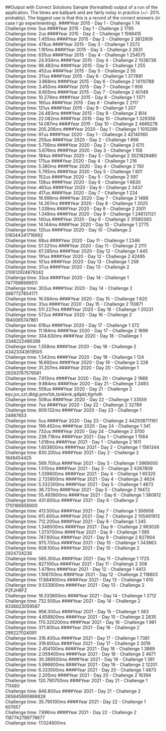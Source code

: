 ##Output with Correct Solutions
Sample (formatted) output of a run of the application.  The times are 
ballpark and are fairly noisy in practice (+/- 20% probably).  The biggest
use is that this is a record of the correct answers (in case I go experimenting).
####Year 2015 - Day 1 - Challenge 1
74  
Challenge time:  5us
####Year 2015 - Day 1 - Challenge 2
1795  
Challenge time:  2us
####Year 2015 - Day 2 - Challenge 1
1598415  
Challenge time:  1.455ms
####Year 2015 - Day 2 - Challenge 2
3812909  
Challenge time:  476us
####Year 2015 - Day 3 - Challenge 1
2572  
Challenge time:  1.191ms
####Year 2015 - Day 3 - Challenge 2
2631  
Challenge time:  635us
####Year 2015 - Day 4 - Challenge 1
254575  
Challenge time:  24.934ms
####Year 2015 - Day 4 - Challenge 2
1038736  
Challenge time:  98.482ms
####Year 2015 - Day 5 - Challenge 1
255  
Challenge time:  452us
####Year 2015 - Day 5 - Challenge 2
55  
Challenge time:  311us
####Year 2015 - Day 6 - Challenge 1
377891  
Challenge time:  3.868ms
####Year 2015 - Day 6 - Challenge 2
14110788  
Challenge time:  3.450ms
####Year 2015 - Day 7 - Challenge 1
956  
Challenge time:  8.605ms
####Year 2015 - Day 7 - Challenge 2
40149  
Challenge time:  10.274ms
####Year 2015 - Day 8 - Challenge 1
1371  
Challenge time:  160us
####Year 2015 - Day 8 - Challenge 2
2117  
Challenge time:  121us
####Year 2015 - Day 9 - Challenge 1
207  
Challenge time:  24.483ms
####Year 2015 - Day 9 - Challenge 2
804  
Challenge time:  22.082ms
####Year 2015 - Day 10 - Challenge 1
329356  
Challenge time:  14.087ms
####Year 2015 - Day 10 - Challenge 2
4666278  
Challenge time:  205.206ms
####Year 2020 - Day 1 - Challenge 1
1010299  
Challenge time:  97us
####Year 2020 - Day 1 - Challenge 2
42140160  
Challenge time:  255us
####Year 2020 - Day 2 - Challenge 1
666  
Challenge time:  5.756ms
####Year 2020 - Day 2 - Challenge 2
670  
Challenge time:  5.676ms
####Year 2020 - Day 3 - Challenge 1
156  
Challenge time:  184us
####Year 2020 - Day 3 - Challenge 2
3521829480  
Challenge time:  175us
####Year 2020 - Day 4 - Challenge 1
216  
Challenge time:  5.380ms
####Year 2020 - Day 4 - Challenge 2
150  
Challenge time:  5.765ms
####Year 2020 - Day 5 - Challenge 1
801  
Challenge time:  152us
####Year 2020 - Day 5 - Challenge 2
597  
Challenge time:  139us
####Year 2020 - Day 6 - Challenge 1
6630  
Challenge time:  463us
####Year 2020 - Day 6 - Challenge 2
3437  
Challenge time:  417us
####Year 2020 - Day 7 - Challenge 1
224  
Challenge time:  18.996ms
####Year 2020 - Day 7 - Challenge 2
1488  
Challenge time:  14.267ms
####Year 2020 - Day 8 - Challenge 1
2025  
Challenge time:  1.339ms
####Year 2020 - Day 8 - Challenge 2
2001  
Challenge time:  1.349ms
####Year 2020 - Day 9 - Challenge 1
248131121  
Challenge time:  140us
####Year 2020 - Day 9 - Challenge 2
31580383  
Challenge time:  14.144ms
####Year 2020 - Day 10 - Challenge 1
2775  
Challenge time:  120us
####Year 2020 - Day 10 - Challenge 2
518344341716992  
Challenge time:  68us
####Year 2020 - Day 11 - Challenge 1
2346  
Challenge time:  57.321ms
####Year 2020 - Day 11 - Challenge 2
2111  
Challenge time:  67.285ms
####Year 2020 - Day 12 - Challenge 1
445  
Challenge time:  191us
####Year 2020 - Day 12 - Challenge 2
42495  
Challenge time:  101us
####Year 2020 - Day 13 - Challenge 1
259  
Challenge time:  37us
####Year 2020 - Day 13 - Challenge 2
210612924879242  
Challenge time:  33us
####Year 2020 - Day 14 - Challenge 1
7477696999511  
Challenge time:  303us
####Year 2020 - Day 14 - Challenge 2
3687727854171  
Challenge time:  16.584ms
####Year 2020 - Day 15 - Challenge 1
620  
Challenge time:  31us
####Year 2020 - Day 15 - Challenge 2
110871  
Challenge time:  511.227ms
####Year 2020 - Day 16 - Challenge 1
20231  
Challenge time:  572us
####Year 2020 - Day 16 - Challenge 2
1940065747861  
Challenge time:  619us
####Year 2020 - Day 17 - Challenge 1
372  
Challenge time:  11.184ms
####Year 2020 - Day 17 - Challenge 2
1896  
Challenge time:  334.630ms
####Year 2020 - Day 18 - Challenge 1
3348222486398  
Challenge time:  1.558ms
####Year 2020 - Day 18 - Challenge 2
43423343619505  
Challenge time:  1.543ms
####Year 2020 - Day 19 - Challenge 1
124  
Challenge time:  16.692ms
####Year 2020 - Day 19 - Challenge 2
228  
Challenge time:  31.207ms
####Year 2020 - Day 20 - Challenge 1
29293767579581  
Challenge time:  7.913ms
####Year 2020 - Day 20 - Challenge 2
1989  
Challenge time:  9.884ms
####Year 2020 - Day 21 - Challenge 1
2493  
Challenge time:  556us
####Year 2020 - Day 21 - Challenge 2
kqv,jxx,zzt,dklgl,pmvfzk,tsnkknk,qdlpbt,tlgrhdh  
Challenge time:  509us
####Year 2020 - Day 22 - Challenge 1
33559  
Challenge time:  7us
####Year 2020 - Day 22 - Challenge 2
32789  
Challenge time:  809.132ms
####Year 2020 - Day 23 - Challenge 1
24987653  
Challenge time:  5us
####Year 2020 - Day 23 - Challenge 2
442938711161  
Challenge time:  199.462ms
####Year 2020 - Day 24 - Challenge 1
341  
Challenge time:  732us
####Year 2020 - Day 24 - Challenge 2
3700  
Challenge time:  239.716ms
####Year 2021 - Day 1 - Challenge 1
1564\
Challenge time:  1.018ms
####Year 2021 - Day 1 - Challenge 2
1611\
Challenge time:  1.653600ms
####Year 2021 - Day 2 - Challenge 1
1561344\
Challenge time:  830.200us
####Year 2021 - Day 2 - Challenge 2
1848454425\
Challenge time:  569.700us
####Year 2021 - Day 3 - Challenge 1
3969000\
Challenge time:  1.510ms
####Year 2021 - Day 3 - Challenge 2
4267809\
Challenge time:  1.339600ms
####Year 2021 - Day 4 - Challenge 1
65325\
Challenge time:  2.725800ms
####Year 2021 - Day 4 - Challenge 2
4624\
Challenge time:  5.332300ms
####Year 2021 - Day 5 - Challenge 1
4873\
Challenge time:  36.737ms
####Year 2021 - Day 5 - Challenge 2
19472\
Challenge time:  55.493900ms
####Year 2021 - Day 6 - Challenge 1
380612\
Challenge time:  431.600us
####Year 2021 - Day 6 - Challenge 2
1710166656900\
Challenge time:  413.500us
####Year 2021 - Day 7 - Challenge 1
356958\
Challenge time:  611.400us
####Year 2021 - Day 7 - Challenge 2
105461913\
Challenge time:  712.200us
####Year 2021 - Day 8 - Challenge 1
245\
Challenge time:  1.348500ms
####Year 2021 - Day 8 - Challenge 2
983026\
Challenge time:  1.373700ms
####Year 2021 - Day 9 - Challenge 1
585\
Challenge time:  747.600us
####Year 2021 - Day 9 - Challenge 2
827904\
Challenge time:  975.700us
####Year 2021 - Day 10 - Challenge 1
343863\
Challenge time:  608.100us
####Year 2021 - Day 10 - Challenge 2
2924734236\
Challenge time:  565.300us
####Year 2021 - Day 11 - Challenge 1
1725\
Challenge time:  827.100us
####Year 2021 - Day 11 - Challenge 2
308\
Challenge time:  1.479ms
####Year 2021 - Day 12 - Challenge 1
4413\
Challenge time:  1.106700ms
####Year 2021 - Day 12 - Challenge 2
118803\
Challenge time:  17.884900ms
####Year 2021 - Day 13 - Challenge 1
610\
Challenge time:  9.533900ms
####Year 2021 - Day 13 - Challenge 2
PZFJHRFZ\
Challenge time:  18.333800ms
####Year 2021 - Day 14 - Challenge 1
2712\
Challenge time:  732.500us
####Year 2021 - Day 14 - Challenge 2
8336623059567\
Challenge time:  956.300us
####Year 2021 - Day 15 - Challenge 1
363\
Challenge time:  4.658800ms
####Year 2021 - Day 15 - Challenge 2
2835\
Challenge time:  170.320200ms
####Year 2021 - Day 16 - Challenge 1
981\
Challenge time:  371.800us
####Year 2021 - Day 16 - Challenge 2
299227024091\
Challenge time:  316.400us
####Year 2021 - Day 17 - Challenge 1
7381\
Challenge time:  319.600us
####Year 2021 - Day 17 - Challenge 2
3019\
Challenge time:  2.454100ms
####Year 2021 - Day 18 - Challenge 1
3869\
Challenge time:  2.059400ms
####Year 2021 - Day 18 - Challenge 2
4671\
Challenge time:  30.389500ms
####Year 2021 - Day 19 - Challenge 1
381\
Challenge time:  5.996600ms
####Year 2021 - Day 19 - Challenge 2
12201\
Challenge time:  6.333500ms
####Year 2021 - Day 20 - Challenge 1
4873\
Challenge time:  2.205ms
####Year 2021 - Day 20 - Challenge 2
16394\
Challenge time:  120.790700ms
####Year 2021 - Day 21 - Challenge 1
711480\
Challenge time:  846.800us
####Year 2021 - Day 21 - Challenge 2
265845890886828\
Challenge time:  35.795100ms
####Year 2021 - Day 22 - Challenge 1
607657\
Challenge time:  7.896ms
####Year 2021 - Day 22 - Challenge 2
1187742789778677\
Challenge time:  17.024600ms